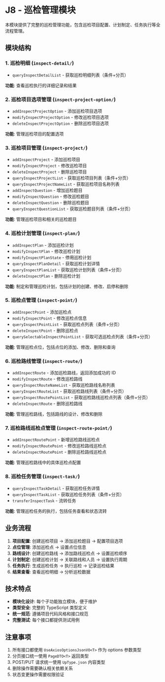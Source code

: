 # J8 - 巡检管理模块

本模块提供了完整的巡检管理功能，包含巡检项目配置、计划制定、任务执行等全流程管理。

## 模块结构

### 1. 巡检明细 (`inspect-detail/`)

- `queryInspectDetailList` - 获取巡检明细列表（条件+分页）

**功能**: 查看巡检执行的详细记录和结果

### 2. 巡检项目选项管理 (`inspect-project-option/`)

- `addInspectProjectOption` - 添加巡检项目选项
- `modifyInspectProjectOption` - 修改巡检项目选项
- `deleteInspectProjectOption` - 删除巡检项目选项

**功能**: 管理巡检项目的配置选项

### 3. 巡检项目管理 (`inspect-project/`)

- `addInspectProject` - 添加巡检项目
- `modifyInspectProject` - 修改巡检项目
- `deleteInspectProject` - 删除巡检项目
- `queryInspectProjectList` - 获取巡检项目列表（条件+分页）
- `queryInspectProjectNameList` - 获取巡检项目名称列表
- `addInspectQuestion` - 增加巡检题目
- `modifyInspectQuestion` - 修改巡检题目
- `deleteInspectQuestion` - 删除巡检题目
- `queryInspectQuestionList` - 获取巡检题目列表（条件+分页）

**功能**: 管理巡检项目和相关的巡检题目

### 4. 巡检计划管理 (`inspect-plan/`)

- `addInspectPlan` - 添加巡检计划
- `modifyInspectPlan` - 修改巡检计划
- `modifyInspectPlanState` - 停用巡检计划
- `queryInspectPlanDetail` - 获取巡检计划详情
- `queryInspectPlanList` - 获取巡检计划列表（条件+分页）
- `deleteInspectPlan` - 删除巡检计划

**功能**: 制定和管理巡检计划，包括计划的创建、修改、启停和删除

### 5. 巡检点管理 (`inspect-point/`)

- `addInspectPoint` - 添加巡检点
- `modifyInspectPoint` - 修改巡检点信息
- `queryInspectPointList` - 获取巡检点列表（条件+分页）
- `deleteInspectPoint` - 删除巡检点
- `querySelectableInspectPointList` - 获取可选巡检点列表（条件+分页）

**功能**: 管理巡检点位，包括点位的添加、修改、删除和查询

### 6. 巡检路线管理 (`inspect-route/`)

- `addInspectRoute` - 添加巡检路线，返回添加成功的 ID
- `modifyInspectRoute` - 修改巡检路线
- `queryInspectRouteNameList` - 获取巡检路线名称列表
- `queryInspectRouteList` - 获取巡检路线列表（条件+分页）
- `queryInspectRoutePointList` - 获取巡检路线巡检点列表（条件+分页）
- `deleteInspectRoute` - 删除巡检路线

**功能**: 管理巡检路线，包括路线的设计、修改和删除

### 7. 巡检路线巡检点管理 (`inspect-route-point/`)

- `addInspectRoutePoint` - 新增巡检路线巡检点
- `modifyInspectRoutePoint` - 修改巡检路线巡检点
- `deleteInspectRoutePoint` - 删除巡检路线巡检点

**功能**: 管理巡检路线中的具体巡检点配置

### 8. 巡检任务管理 (`inspect-task/`)

- `queryInspectTaskDetail` - 获取巡检任务详情
- `queryInspectTaskList` - 获取巡检任务列表（条件+分页）
- `transferInspectTask` - 流转任务

**功能**: 管理巡检任务的执行，包括任务查看和状态流转

## 业务流程

1. **项目配置**: 创建巡检项目 → 添加巡检题目 → 配置项目选项
2. **点位管理**: 添加巡检点 → 设置点位信息
3. **路线设计**: 创建巡检路线 → 添加路线巡检点 → 设置巡检顺序
4. **计划制定**: 创建巡检计划 → 关联路线和人员 → 设置执行周期
5. **任务执行**: 生成巡检任务 → 执行巡检 → 记录巡检结果
6. **结果查看**: 查看巡检明细 → 分析巡检数据

## 技术特点

- **模块化设计**: 每个子功能独立模块，便于维护
- **类型安全**: 完整的 TypeScript 类型定义
- **统一规范**: 遵循项目代码风格和接口规范
- **完整测试**: 每个接口都提供测试用例

## 注意事项

1. 所有接口都使用 `UseAxiosOptionsJsonVO<T>` 作为 options 参数类型
2. 分页接口统一使用 `PageDTO<T>` 返回类型
3. POST/PUT 请求统一使用 `UpType.json` 内容类型
4. 删除操作需要确认相关依赖关系
5. 状态变更操作需要权限验证
